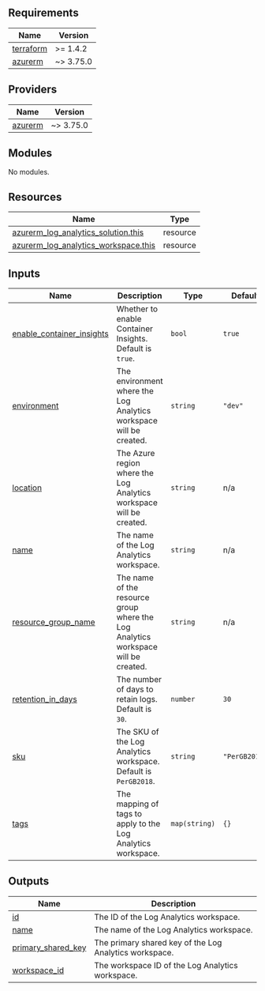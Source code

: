 <!-- BEGIN_TF_DOCS -->
## Requirements

| Name | Version |
|------|---------|
| <a name="requirement_terraform"></a> [terraform](#requirement\_terraform) | >= 1.4.2 |
| <a name="requirement_azurerm"></a> [azurerm](#requirement\_azurerm) | ~> 3.75.0 |

## Providers

| Name | Version |
|------|---------|
| <a name="provider_azurerm"></a> [azurerm](#provider\_azurerm) | ~> 3.75.0 |

## Modules

No modules.

## Resources

| Name | Type |
|------|------|
| [azurerm_log_analytics_solution.this](https://registry.terraform.io/providers/hashicorp/azurerm/latest/docs/resources/log_analytics_solution) | resource |
| [azurerm_log_analytics_workspace.this](https://registry.terraform.io/providers/hashicorp/azurerm/latest/docs/resources/log_analytics_workspace) | resource |

## Inputs

| Name | Description | Type | Default | Required |
|------|-------------|------|---------|:--------:|
| <a name="input_enable_container_insights"></a> [enable\_container\_insights](#input\_enable\_container\_insights) | Whether to enable Container Insights. Default is `true`. | `bool` | `true` | no |
| <a name="input_environment"></a> [environment](#input\_environment) | The environment where the Log Analytics workspace will be created. | `string` | `"dev"` | no |
| <a name="input_location"></a> [location](#input\_location) | The Azure region where the Log Analytics workspace will be created. | `string` | n/a | yes |
| <a name="input_name"></a> [name](#input\_name) | The name of the Log Analytics workspace. | `string` | n/a | yes |
| <a name="input_resource_group_name"></a> [resource\_group\_name](#input\_resource\_group\_name) | The name of the resource group where the Log Analytics workspace will be created. | `string` | n/a | yes |
| <a name="input_retention_in_days"></a> [retention\_in\_days](#input\_retention\_in\_days) | The number of days to retain logs. Default is `30`. | `number` | `30` | no |
| <a name="input_sku"></a> [sku](#input\_sku) | The SKU of the Log Analytics workspace. Default is `PerGB2018`. | `string` | `"PerGB2018"` | no |
| <a name="input_tags"></a> [tags](#input\_tags) | The mapping of tags to apply to the Log Analytics workspace. | `map(string)` | `{}` | no |

## Outputs

| Name | Description |
|------|-------------|
| <a name="output_id"></a> [id](#output\_id) | The ID of the Log Analytics workspace. |
| <a name="output_name"></a> [name](#output\_name) | The name of the Log Analytics workspace. |
| <a name="output_primary_shared_key"></a> [primary\_shared\_key](#output\_primary\_shared\_key) | The primary shared key of the Log Analytics workspace. |
| <a name="output_workspace_id"></a> [workspace\_id](#output\_workspace\_id) | The workspace ID of the Log Analytics workspace. |
<!-- END_TF_DOCS -->
